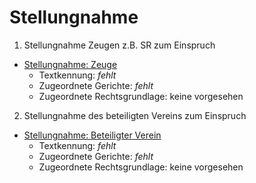 # Stellungnahme

1. Stellungnahme Zeugen z.B. SR zum Einspruch  
- [Stellungnahme: Zeuge](ST_Zeuge.md)  
	- Textkennung: *fehlt*  
	- Zugeordnete Gerichte: *fehlt*  
	- Zugeordnete Rechtsgrundlage: keine vorgesehen  

2. Stellungnahme des beteiligten Vereins zum Einspruch  
- [Stellungnahme: Beteiligter Verein](ST_beteiligter_Verein.md)  
	- Textkennung: *fehlt*  
	- Zugeordnete Gerichte: *fehlt*  
	- Zugeordnete Rechtsgrundlage: keine vorgesehen  
  
	